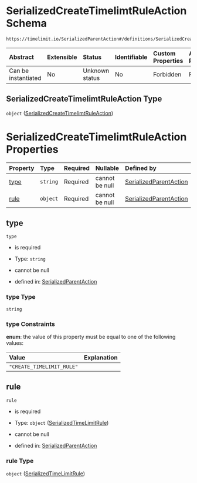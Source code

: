 # SerializedCreateTimelimtRuleAction Schema

```txt
https://timelimit.io/SerializedParentAction#/definitions/SerializedCreateTimelimtRuleAction
```



| Abstract            | Extensible | Status         | Identifiable | Custom Properties | Additional Properties | Access Restrictions | Defined In                                                                                        |
| :------------------ | :--------- | :------------- | :----------- | :---------------- | :-------------------- | :------------------ | :------------------------------------------------------------------------------------------------ |
| Can be instantiated | No         | Unknown status | No           | Forbidden         | Forbidden             | none                | [SerializedParentAction.schema.json\*](SerializedParentAction.schema.json "open original schema") |

## SerializedCreateTimelimtRuleAction Type

`object` ([SerializedCreateTimelimtRuleAction](serializedparentaction-definitions-serializedcreatetimelimtruleaction.md))

# SerializedCreateTimelimtRuleAction Properties

| Property      | Type     | Required | Nullable       | Defined by                                                                                                                                                                                                                       |
| :------------ | :------- | :------- | :------------- | :------------------------------------------------------------------------------------------------------------------------------------------------------------------------------------------------------------------------------- |
| [type](#type) | `string` | Required | cannot be null | [SerializedParentAction](serializedparentaction-definitions-serializedcreatetimelimtruleaction-properties-type.md "https://timelimit.io/SerializedParentAction#/definitions/SerializedCreateTimelimtRuleAction/properties/type") |
| [rule](#rule) | `object` | Required | cannot be null | [SerializedParentAction](serializedparentaction-definitions-serializedtimelimitrule.md "https://timelimit.io/SerializedParentAction#/definitions/SerializedCreateTimelimtRuleAction/properties/rule")                            |

## type



`type`

*   is required

*   Type: `string`

*   cannot be null

*   defined in: [SerializedParentAction](serializedparentaction-definitions-serializedcreatetimelimtruleaction-properties-type.md "https://timelimit.io/SerializedParentAction#/definitions/SerializedCreateTimelimtRuleAction/properties/type")

### type Type

`string`

### type Constraints

**enum**: the value of this property must be equal to one of the following values:

| Value                     | Explanation |
| :------------------------ | :---------- |
| `"CREATE_TIMELIMIT_RULE"` |             |

## rule



`rule`

*   is required

*   Type: `object` ([SerializedTimeLimitRule](serializedparentaction-definitions-serializedtimelimitrule.md))

*   cannot be null

*   defined in: [SerializedParentAction](serializedparentaction-definitions-serializedtimelimitrule.md "https://timelimit.io/SerializedParentAction#/definitions/SerializedCreateTimelimtRuleAction/properties/rule")

### rule Type

`object` ([SerializedTimeLimitRule](serializedparentaction-definitions-serializedtimelimitrule.md))
